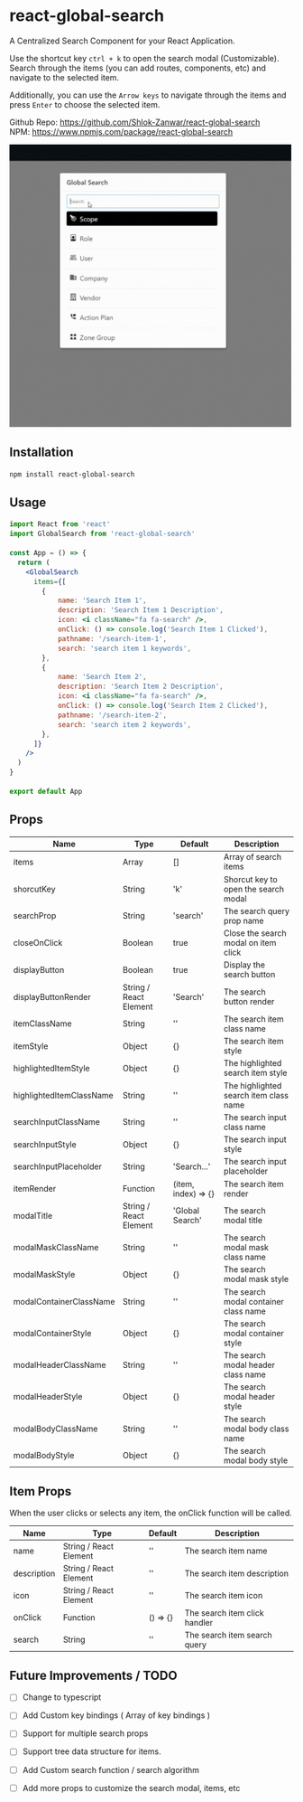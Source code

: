 # react-global-search

A Centralized Search Component for your React Application.

Use the shortcut key `ctrl + k` to open the search modal (Customizable).
Search through the items (you can add routes, components, etc) and navigate to the selected item.

Additionally, you can use the `Arrow keys` to navigate through the items and press `Enter` to choose the selected item.

Github Repo: https://github.com/Shlok-Zanwar/react-global-search <br />
NPM: https://www.npmjs.com/package/react-global-search

<img src="https://raw.githubusercontent.com/Shlok-Zanwar/react-global-search/master/demo-gif.gif" height="500px" >

## Installation

```bash
npm install react-global-search
```

## Usage

```jsx
import React from 'react'
import GlobalSearch from 'react-global-search'

const App = () => {
  return (
    <GlobalSearch
      items={[
        {
            name: 'Search Item 1',
            description: 'Search Item 1 Description',
            icon: <i className="fa fa-search" />,
            onClick: () => console.log('Search Item 1 Clicked'),
            pathname: '/search-item-1',
            search: 'search item 1 keywords',
        },
        {
            name: 'Search Item 2',
            description: 'Search Item 2 Description',
            icon: <i className="fa fa-search" />,
            onClick: () => console.log('Search Item 2 Clicked'),
            pathname: '/search-item-2',
            search: 'search item 2 keywords',
        },
      ]}
    />
  )
}

export default App
```

## Props

| Name  | Type                   | Default | Description                          |
|-------|------------------------| --- |--------------------------------------|
| items | Array                  | [] | Array of search items                |
| shorcutKey | String                 | 'k' | Shorcut key to open the search modal |
| searchProp | String                 | 'search' | The search query prop name           |
| closeOnClick | Boolean                 | true | Close the search modal on item click |
| displayButton | Boolean                | true | Display the search button            |
| displayButtonRender | String / React Element | 'Search' | The search button render             |
| itemClassName | String                 | '' | The search item class name           |
| itemStyle | Object                 | {} | The search item style                |
| highlightedItemStyle | Object                 | {} | The highlighted search item style    |
| highlightedItemClassName | String                 | '' | The highlighted search item class name |
| searchInputClassName | String                 | '' | The search input class name          |
| searchInputStyle | Object                 | {} | The search input style               |
| searchInputPlaceholder | String                 | 'Search...' | The search input placeholder |
| itemRender | Function               | &#40;item, index&#41; => {} | The search item render               |
| modalTitle | String / React Element | 'Global Search' | The search modal title               |
| modalMaskClassName | String                 | '' | The search modal mask class name     |
| modalMaskStyle | Object                 | {} | The search modal mask style          |
| modalContainerClassName | String                 | '' | The search modal container class name|
| modalContainerStyle | Object                 | {} | The search modal container style     |
| modalHeaderClassName | String                 | '' | The search modal header class name   |
| modalHeaderStyle | Object                 | {} | The search modal header style        |
| modalBodyClassName | String                 | '' | The search modal body class name     |
| modalBodyStyle | Object                 | {} | The search modal body style          |



## Item Props

When the user clicks or selects any item, the onClick function will be called. <br />

| Name  | Type           | Default | Description                          |
|-------|----------------| --- |--------------------------------------|
| name | String / React Element | '' | The search item name                 |
| description | String / React Element | '' | The search item description          |
| icon | String / React Element | '' | The search item icon                 |
| onClick | Function         | &#40;&#41; => {} | The search item click handler        |
| search | String         | '' | The search item search query         |

## Future Improvements / TODO

- [ ] Change to typescript
- [ ] Add Custom key bindings ( Array of key bindings )
- [ ] Support for multiple search props
- [ ] Support tree data structure for items.
- [ ] Add Custom search function / search algorithm
- [ ] Add more props to customize the search modal, items, etc

